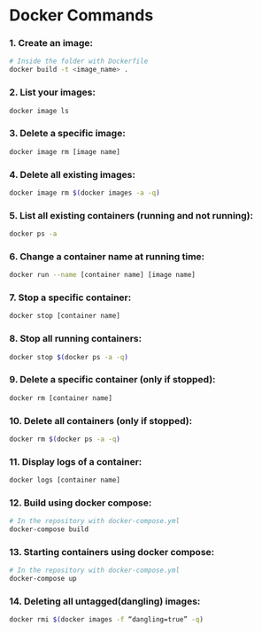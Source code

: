 # Docker Commands

### 1. Create an image:

```bash
# Inside the folder with Dockerfile
docker build -t <image_name> .
```

### 2. List your images:

```bash
docker image ls
```

### 3. Delete a specific image:

```bash
docker image rm [image name]
```

### 4. Delete all existing images:

```bash
docker image rm $(docker images -a -q)
```

### 5. List all existing containers (running and not running):

```bash
docker ps -a
```

### 6. Change a container name at running time:

```bash
docker run --name [container name] [image name]
```

### 7. Stop a specific container:

```bash
docker stop [container name]
```

### 8. Stop all running containers:

```bash
docker stop $(docker ps -a -q)
```

### 9. Delete a specific container (only if stopped):

```bash
docker rm [container name]
```

### 10. Delete all containers (only if stopped):

```bash
docker rm $(docker ps -a -q)
```

### 11. Display logs of a container:

```bash
docker logs [container name]
```

### 12. Build using docker compose:

```bash
# In the repository with docker-compose.yml
docker-compose build
```

### 13. Starting containers using docker compose:

```bash
# In the repository with docker-compose.yml
docker-compose up
```

### 14. Deleting all untagged(dangling) images:

```bash
docker rmi $(docker images -f “dangling=true” -q)
```
